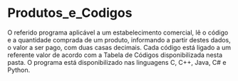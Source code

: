 # Produtos_e_Codigos
O referido programa aplicável a um estabelecimento comercial, lê o código e a quantidade comprada de um produto, informando a partir destes dados, o valor a ser pago, com duas casas decimais. Cada código está ligado a um referente valor de acordo com a Tabela de Códigos disponibilizada nesta pasta. O programa está disponibilizado nas linguagens C, C++, Java, C# e Python.
